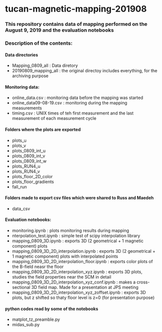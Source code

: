 # tucan-magnetic-mapping-201908
### This repository contains data of mapping performed on the August 9, 2019 and the evaluation notebooks

### Description of the contents: 
#### Data directories
* Mapping_0809_all : Data diretory
* 20190809_mapping_all : the original directoy includes everything, for the archiving purpose

#### Monitoring data:
* online_data.csv : monitoring data before the mapping was started 
* online_data09-08-19.csv : monitoring during the mapping measurements 
* timing.csv : UNIX times of teh first measurement and the last measurement of each measurement cycle 

#### Folders where the plots are exported
* plots_u
* plots_v 
* plots_0809_int_u 
* plots_0809_int_v
* plots_0809_int_w
* plots_RUN4_u
* plots_RUN4_v
* plots_floor_2D_color
* plots_floor_gradients
* fall_run 

#### Folders made to export csv files which were shared to Russ and Maedeh
* data_csv

#### Evaluation notebooks:
* monitoring.ipynb : plots monitoring results during mapping 
* nterpolation_test.ipynb : simple test of scipy interpolation library 
* mapping_0809_3D.ipynb : exports 3D (2 geometrical + 1 magnetic component) plots 
* mapping_0809_3D_2D_interpolation.ipynb : exports 3D (2 geometrical + 1 magnetic component) plots with interpolated points
* mapping_0809_3D_2D_interpolation_floor.ipynb : exports color plots of the B-field neasr the floor 
* mapping_0809_3D_2D_interpolation_xyz.ipynb : exports 3D plots, studies the field properties near the SCM in detail 
* mapping_0809_3D_2D_interpolation_xyz_conf.ipynb : makes a cross-sectional 3D field map. Made for a presentation at JPS meeting 
* mapping_0809_3D_2D_interpolation_xyz_zoffset.ipynb : exports 3D plots, but z shifted so thaty floor level is z=0 (for presentation purpose)

#### python codes read by some of the notebooks
* matplot_tz_preamble.py
* midas_sub.py






